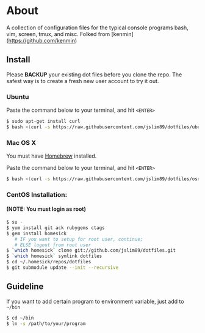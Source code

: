 # About

A collection of configuration files for the typical console programs bash, vim,
screen, tmux, and misc. 
Folked from [kenmin] (https://github.com/kenmin)

## Install

Please **BACKUP** your existing dot files before you clone the repo. The safest way is to create a fresh new user account to try it out.

### Ubuntu

Paste the command below to your terminal, and hit `<ENTER>`

```sh
$ sudo apt-get install curl
$ bash <(curl -s https://raw.githubusercontent.com/jslim89/dotfiles/ubuntu/bin/build.sh)
```

### Mac OS X

You must have [Homebrew](http://brew.sh/) installed.

Paste the command below to your terminal, and hit `<ENTER>`

```sh
$ bash <(curl -s https://raw.githubusercontent.com/jslim89/dotfiles/osx/bin/build.sh)
```

### CentOS Installation:

#### (NOTE: You must login as root)
```sh
$ su -
$ yum install git ack rubygems ctags
$ gem install homesick
   # IF you want to setup for root user, continue;
   # ELSE logout from root user
$ `which homesick` clone git://github.com/jslim89/dotfiles.git
$ `which homesick` symlink dotfiles
$ cd ~/.homesick/repos/dotfiles
$ git submodule update --init --recursive
```

## Guideline
If you want to add certain program to environment variable, just add to `~/bin`

```sh
$ cd ~/bin
$ ln -s /path/to/your/program
```
